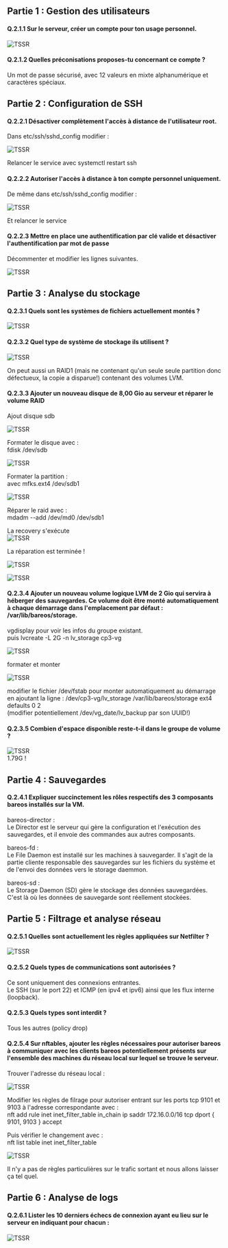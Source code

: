 
## Partie 1 : Gestion des utilisateurs  

#### Q.2.1.1 Sur le serveur, créer un compte pour ton usage personnel.  

![TSSR](CP3/1-User.png)  

#### Q.2.1.2 Quelles préconisations proposes-tu concernant ce compte ?    

Un mot de passe sécurisé, avec 12 valeurs en mixte alphanumérique et caractères spéciaux. 

    
## Partie 2 : Configuration de SSH  

#### Q.2.2.1 Désactiver complètement l'accès à distance de l'utilisateur root.  

Dans etc/ssh/sshd_config modifier :

![TSSR](CP3/2-Root.png)  

Relancer le service avec systemctl restart ssh  

#### Q.2.2.2 Autoriser l'accès à distance à ton compte personnel uniquement.  

De même dans etc/ssh/sshd_config modifier :  

![TSSR](CP3/3-Gwen.png)    

Et relancer le service  

#### Q.2.2.3 Mettre en place une authentification par clé valide et désactiver l'authentification par mot de passe  

Décommenter et modifier les lignes suivantes.  

![TSSR](CP3/4-SSH.png)   

## Partie 3 : Analyse du stockage  

#### Q.2.3.1 Quels sont les systèmes de fichiers actuellement montés ?  

![TSSR](CP3/6-LSBLK.png)  

#### Q.2.3.2 Quel type de système de stockage ils utilisent ?  

![TSSR](CP3/5-LSBLK.png)  

On peut aussi un RAID1 (mais ne contenant qu'un seule seule partition donc défectueux, la copie a disparue!) contenant des volumes LVM.

#### Q.2.3.3 Ajouter un nouveau disque de 8,00 Gio au serveur et réparer le volume RAID  

Ajout disque sdb  

![TSSR](CP3/10-sdb.png)  

Formater le disque avec :  
fdisk /dev/sdb   

![TSSR](CP3/11-fdisk.png)  

Formater la partition :   
avec mfks.ext4 /dev/sdb1  

![TSSR](CP3/12-mkfs.png)  

Réparer le raid avec :  
mdadm --add /dev/md0 /dev/sdb1  

La recovery s'exécute  
![TSSR](CP3/13-recovery.png) 

La réparation est terminée !  

![TSSR](CP3/14-nice.png)  

![TSSR](CP3/15-nice.png)   


#### Q.2.3.4 Ajouter un nouveau volume logique LVM de 2 Gio qui servira à héberger des sauvegardes. Ce volume doit être monté automatiquement à chaque démarrage dans l'emplacement par défaut : /var/lib/bareos/storage.  

vgdisplay pour voir les infos du groupe existant.  
puis lvcreate -L 2G -n lv_storage cp3-vg

![TSSR](CP3/16-lvcreate.png)   

formater et monter  

![TSSR](CP3/17-lvcreate.png)  

modifier le fichier /dev/fstab pour monter automatiquement au démarrage en ajoutant la ligne : 
/dev/cp3-vg/lv_storage /var/lib/bareos/storage  ext4  defaults  0  2  
(modifier potentiellement /dev/vg_date/lv_backup par son UUID!)  

#### Q.2.3.5 Combien d'espace disponible reste-t-il dans le groupe de volume ?  

![TSSR](CP3/18-vg.png)  
1.79G !

## Partie 4 : Sauvegardes  

#### Q.2.4.1 Expliquer succinctement les rôles respectifs des 3 composants bareos installés sur la VM.  

bareos-director :  
Le Director est le serveur qui gère la configuration et l'exécution des sauvegardes, et il envoie des commandes aux autres composants.  

bareos-fd :  
Le File Daemon est installé sur les machines à sauvegarder. Il s'agit de la partie cliente responsable des sauvegardes sur les fichiers du système et de l'envoi des données vers le storage daemmon.  

bareos-sd :   
Le Storage Daemon (SD) gère le stockage des données sauvegardées. C'est là où les données de sauvegarde sont réellement stockées.

## Partie 5 : Filtrage et analyse réseau  

#### Q.2.5.1 Quelles sont actuellement les règles appliquées sur Netfilter ?  

![TSSR](CP3/7-RULES.png)  

#### Q.2.5.2 Quels types de communications sont autorisées ?  

Ce sont uniquement des connexions entrantes.  
Le SSH (sur le port 22) et ICMP (en ipv4 et ipv6) ainsi que les flux interne (loopback). 

#### Q.2.5.3 Quels types sont interdit ?  

Tous les autres (policy drop)  

#### Q.2.5.4 Sur nftables, ajouter les règles nécessaires pour autoriser bareos à communiquer avec les clients bareos potentiellement présents sur l'ensemble des machines du réseau local sur lequel se trouve le serveur.  

Trouver l'adresse du réseau local :  

![TSSR](CP3/8-IPA.png)  

Modifier les règles de filrage pour autoriser entrant sur les ports tcp 9101 et 9103 à l'adresse correspondante avec :  
nft add rule inet inet_filter_table in_chain ip saddr 172.16.0.0/16 tcp dport { 9101, 9103 } accept  

Puis vérifier le changement avec :  
nft list table inet inet_filter_table  

![TSSR](CP3/9-input.png)  

Il n'y a pas de règles particulières sur le trafic sortant et nous allons laisser ça tel quel.  


## Partie 6 : Analyse de logs  

#### Q.2.6.1 Lister les 10 derniers échecs de connexion ayant eu lieu sur le serveur en indiquant pour chacun :  

![TSSR](CP3/19-qd.png) 













